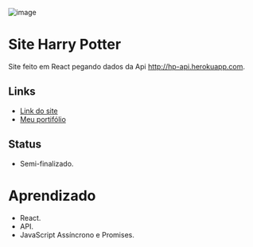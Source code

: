 ![image](https://user-images.githubusercontent.com/88604193/183264482-75b80c04-afc9-4a0a-858f-fa5cbb408da2.png)
<h1>Site Harry Potter</h1>
<p>Site feito em React pegando dados da Api 
  <a href="http://hp-api.herokuapp.com" target="_blank">http://hp-api.herokuapp.com</a>.
</p>
<h2>Links</h2>
<ul>
  <li>
    <a href="https://sabrina1408.github.io/HarryPotterPageApi/">Link do site</a>
  </li>
  <li>
    <a href="https://sabrinaalves.tk" target="_blank">Meu portifólio</a>
  </li>
</ul>
<h2>Status</h2>
<ul>
  <li>Semi-finalizado.</li>
</ul>
<h1>Aprendizado</h1>
<ul>
  <li>React.</li>
  <li>API.</li>
  <li>JavaScript Assíncrono e Promises.</li>
</ul>